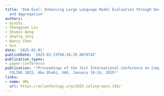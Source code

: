 ```yaml
---
title: 'DnA-Eval: Enhancing Large Language Model Evaluation through Decomposition
  and Aggregation'
authors:
- minzhi
- Zhengyuan Liu
- Shumin Deng
- Shafiq Joty
- Nancy Chen
- min
date: '2025-01-01'
publishDate: '2025-03-23T08:36:39.887074Z'
publication_types:
- paper-conference
publication: '*Proceedings of the 31st International Conference on Computational Linguistics,
  COLING 2025, Abu Dhabi, UAE, January 19-24, 2025*'
links:
- name: URL
  url: https://aclanthology.org/2025.coling-main.156/
---
```

